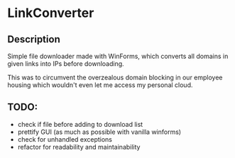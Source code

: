# LinkConverter

## Description
Simple file downloader made with WinForms, which converts all domains in given links into IPs before downloading.

This was to circumvent the overzealous domain blocking in our employee housing which wouldn't even let me access my personal cloud. 

## TODO:
- check if file before adding to download list
- prettify GUI (as much as possible with vanilla winforms)
- check for unhandled exceptions
- refactor for readability and maintainability
